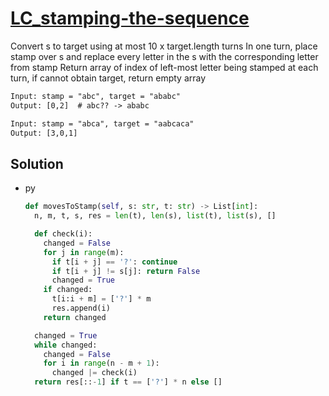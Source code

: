 # [LC_stamping-the-sequence](https://leetcode.com/problems/stamping-the-sequence)

Convert s to target using at most 10 x target.length turns
In one turn, place stamp over s and replace every letter in the s with the corresponding letter from stamp
Return array of index of left-most letter being stamped at each turn, if cannot obtain target, return empty array

```txt
Input: stamp = "abc", target = "ababc"
Output: [0,2]  # abc?? -> ababc

Input: stamp = "abca", target = "aabcaca"
Output: [3,0,1]
```

## Solution

* py

  ```py
  def movesToStamp(self, s: str, t: str) -> List[int]:
    n, m, t, s, res = len(t), len(s), list(t), list(s), []

    def check(i):
      changed = False
      for j in range(m):
        if t[i + j] == '?': continue
        if t[i + j] != s[j]: return False
        changed = True
      if changed:
        t[i:i + m] = ['?'] * m
        res.append(i)
      return changed

    changed = True
    while changed:
      changed = False
      for i in range(n - m + 1):
        changed |= check(i)
    return res[::-1] if t == ['?'] * n else []
  ```
